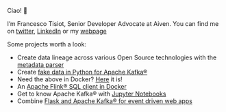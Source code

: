 Ciao! 👋

I’m Francesco Tisiot, Senior Developer Advocate at Aiven. You can find me on [twitter](https://twitter.com/FTisiot), [LinkedIn](https://www.linkedin.com/in/francescotisiot/) or my [webpage](https://ftisiot.net)


Some projects worth a look:
* Create data lineage across various Open Source technologies with the [metadata parser](https://github.com/aiven/metadata-parser)
* Create [fake data in Python for Apache Kafka®](https://github.com/aiven/python-fake-data-producer-for-apache-kafka)
* Need the above in Docker? [Here](https://github.com/aiven/fake-data-producer-for-apache-kafka-docker) it is! 
* An [Apache Flink® SQL client in Docker](https://github.com/aiven/sql-cli-for-apache-flink-docker)
* Get to know Apache Kafka® with [Jupyter Notebooks](https://github.com/aiven/python-notebooks-for-apache-kafka)
* Combine [Flask and Apache Kafka® for event driven web apps](https://github.com/ftisiot/flask-apache-kafka-demo/stargazers)
 

